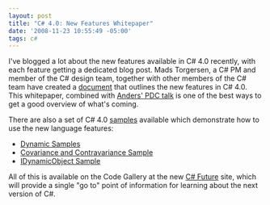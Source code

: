 ```yaml
---
layout: post
title: "C# 4.0: New Features Whitepaper"
date: '2008-11-23 10:55:49 -05:00'
tags: c#
---
```


I've blogged a lot about the new features available in C# 4.0 recently, with each feature getting a dedicated blog post. Mads Torgersen, a C# PM and member of the C# design team, together with other members of the C# team have created a [document](http://code.msdn.microsoft.com/Project/Download/FileDownload.aspx?ProjectName=csharpfuture&DownloadId=3550) that outlines the new features in C# 4.0. This whitepaper, combined with [Anders' PDC talk](http://channel9.msdn.com/pdc2008/TL16/) is one of the best ways to get a good overview of what's coming.

There are also a set of C# 4.0 [samples](https://code.msdn.microsoft.com/Release/ProjectReleases.aspx?ProjectName=csharpfuture&ReleaseId=1686&wa=wsignin1.0) available which demonstrate how to use the new language features:

*   [Dynamic Samples](http://code.msdn.microsoft.com/Project/Download/FileDownload.aspx?ProjectName=csharpfuture&DownloadId=3540)
*   [Covariance and Contravariance Sample](http://code.msdn.microsoft.com/Project/Download/FileDownload.aspx?ProjectName=csharpfuture&DownloadId=3541)
*   [IDynamicObject Sample](http://code.msdn.microsoft.com/Project/Download/FileDownload.aspx?ProjectName=csharpfuture&DownloadId=3575)  

All of this is available on the Code Gallery at the new [C# Future](http://code.msdn.microsoft.com/csharpfuture) site, which will provide a single "go to" point of information for learning about the next version of C#.
